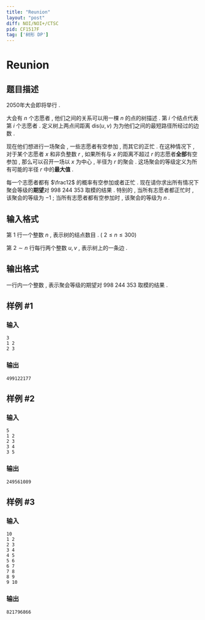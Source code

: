 ```yaml
---
title: "Reunion"
layout: "post"
diff: NOI/NOI+/CTSC
pid: CF1517F
tag: ['树形 DP']
---
```


# Reunion

## 题目描述

2050年大会即将举行 . 

大会有 $n$ 个志愿者 , 他们之间的关系可以用一棵 $n$ 的点的树描述 . 第 $i$ 个结点代表第 $i$ 个志愿者 . 定义树上两点间距离 $\mathrm{dis}(u,v)$ 为为他们之间的最短路径所经过的边数 .

现在他们想进行一场聚会 , 一些志愿者有空参加 , 而其它的正忙 . 在这种情况下 , 对于某个志愿者 $x$ 和非负整数 $r$ , 如果所有与 $x$ 的距离不超过 $r$ 的志愿者**全部**有空参加 , 那么可以召开一场以 $x$ 为中心 , 半径为 $r$ 的聚会 . 这场聚会的等级定义为所有可能的半径 $r$ 中的**最大值** . 

每一个志愿者都有 $\frac12$ 的概率有空参加或者正忙 . 现在请你求出所有情况下聚会等级的**期望**对 $998\ 244\ 353$ 取模的结果 . 特别的 , 当所有志愿者都正忙时 , 该聚会的等级为 $-1$ ; 当所有志愿者都有空参加时 , 该聚会的等级为 $n$ .

## 输入格式

第 $1$ 行一个整数 $n$ , 表示树的结点数目 . ( $2\leq n \leq 300$)

第 $2\sim n$ 行每行两个整数 $u,v$ , 表示树上的一条边 .

## 输出格式

一行内一个整数 , 表示聚会等级的期望对 $998\ 244\ 353$ 取模的结果 .

## 样例 #1

### 输入

```
3
1 2
2 3
```

### 输出

```
499122177
```

## 样例 #2

### 输入

```
5
1 2
2 3
3 4
3 5
```

### 输出

```
249561089
```

## 样例 #3

### 输入

```
10
1 2
2 3
3 4
4 5
5 6
6 7
7 8
8 9
9 10
```

### 输出

```
821796866
```

